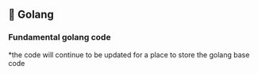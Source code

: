 ## :blue_heart: Golang

### Fundamental golang code

\*the code will continue to be updated for a place to store the golang base code
